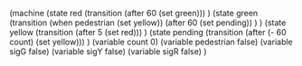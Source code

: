 (machine 
  (state red
    (transition (after 60 (set green)))
  )
  (state green
    (transition 
      (when pedestrian (set yellow))
      (after 60 (set pending))
    )
  )
  (state yellow
    (transition (after 5 (set red)))
  )
  (state pending
    (transition (after (- 60 count) (set yellow)))
  )
  (variable count 0)
  (variable pedestrian false)
  (variable sigG false)
  (variable sigY false)
  (variable sigR false)
)
```